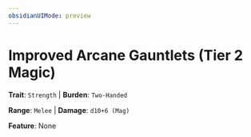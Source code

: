 ```yaml
---
obsidianUIMode: preview
---
```

# Improved Arcane Gauntlets (Tier 2 Magic)

**Trait**: `Strength` | **Burden**: `Two-Handed`

**Range**: `Melee` | **Damage**: `d10+6 (Mag)`

**Feature**: None
